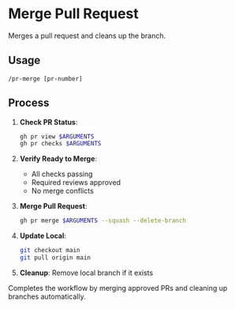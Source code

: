 # Merge Pull Request

Merges a pull request and cleans up the branch.

## Usage
```
/pr-merge [pr-number]
```

## Process

1. **Check PR Status**:
   ```bash
   gh pr view $ARGUMENTS
   gh pr checks $ARGUMENTS
   ```

2. **Verify Ready to Merge**:
   - All checks passing
   - Required reviews approved
   - No merge conflicts

3. **Merge Pull Request**:
   ```bash
   gh pr merge $ARGUMENTS --squash --delete-branch
   ```

4. **Update Local**:
   ```bash
   git checkout main
   git pull origin main
   ```

5. **Cleanup**: Remove local branch if it exists

Completes the workflow by merging approved PRs and cleaning up branches automatically.